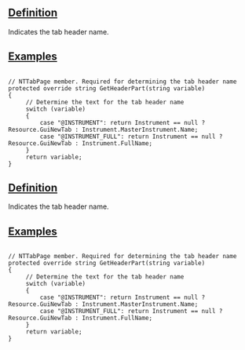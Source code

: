 ## [Definition](https://developer.ninjatrader.com/docs/desktop/getheaderpart\#definition)

Indicates the tab header name.

## [Examples](https://developer.ninjatrader.com/docs/desktop/getheaderpart\#examples)

```jsx-150469391 csharp

// NTTabPage member. Required for determining the tab header name
protected override string GetHeaderPart(string variable)
{
     // Determine the text for the tab header name
     switch (variable)
     {
         case "@INSTRUMENT": return Instrument == null ? Resource.GuiNewTab : Instrument.MasterInstrument.Name;
         case "@INSTRUMENT_FULL": return Instrument == null ? Resource.GuiNewTab : Instrument.FullName;
     }
     return variable;
}

```

## [Definition](https://developer.ninjatrader.com/docs/desktop/getheaderpart\#definition)

Indicates the tab header name.

## [Examples](https://developer.ninjatrader.com/docs/desktop/getheaderpart\#examples)

```jsx-150469391 csharp

// NTTabPage member. Required for determining the tab header name
protected override string GetHeaderPart(string variable)
{
     // Determine the text for the tab header name
     switch (variable)
     {
         case "@INSTRUMENT": return Instrument == null ? Resource.GuiNewTab : Instrument.MasterInstrument.Name;
         case "@INSTRUMENT_FULL": return Instrument == null ? Resource.GuiNewTab : Instrument.FullName;
     }
     return variable;
}

```